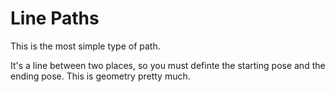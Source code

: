 # Line Paths

This is the most simple type of path.

It's a line between two places, so you must definte the starting pose and the ending pose. This is geometry pretty much.